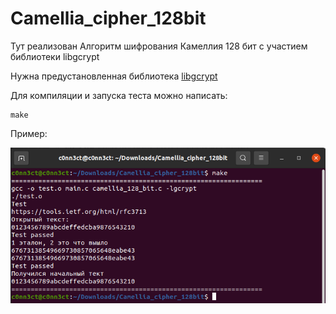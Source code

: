 # Camellia_cipher_128bit

Тут реализован Алгоритм шифрования Камеллия 128 бит с участием библиотеки libgcrypt 

Нужна предустановленная библиотека [libgcrypt](https://gnupg.org/software/libgcrypt/) 

Для компиляции и запуска теста можно написать:

```
make
```

Пример: 

![example](src/example_of_test.png)

